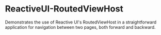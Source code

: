 # ReactiveUI-RoutedViewHost
Demonstrates the use of Reactive UI's RoutedViewHost in a straightforward application for navigation between two pages, both forward and backward.
